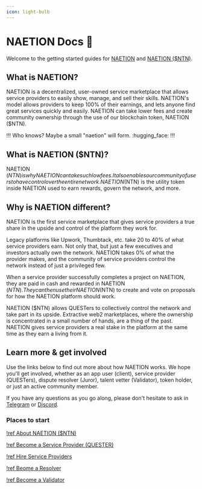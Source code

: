 ```yaml
---
icon: light-bulb
---
```


# NAETION Docs :wave:

Welcome to the getting started guides for [NAETION](https://naetion.xyz/) and [NAETION ($NTN)](https://docs.naetion.xyz/). 

## What is NAETION?

NAETION is a decentralized, user-owned service marketplace that allows service providers to easily show, manage, and sell their skills. NAETION's model allows providers to keep 100% of their earnings, and lets anyone find great services quickly and easily. NAETION can take lower fees and create community ownership through the use of our blockchain token, NAETION ($NTN). 

!!! 
Who knows? Maybe a small &quot;naetion&quot; will form. :hugging_face:
!!!

## What is NAETION ($NTN)?

NAETION ($NTN) is why NAETION can take such low fees. It also enables our community of users to have control over the entire network. NAETION ($NTN) is the utility token inside NAETION used to earn rewards, govern the network, and more.

## Why is NAETION different?

NAETION is the first service marketplace that gives service providers a true share in the upside and control of the platform they work for. 

Legacy platforms like Upwork, Thumbtack, etc. take 20 to 40% of what service providers earn. Not only that, but just a few executives and investors actually own the network. NAETION takes 0% of what the provider makes, and the community of service providers control the network instead of just a privileged few.

When a service provider successfully completes a project on NAETION, they are paid in cash and rewarded in NAETION ($NTN). They can then use their NAETION ($NTN) to create and vote on proposals for how the NAETION platform should work. 

NAETION ($NTN) allows QUESTers to collectively control the network and take part in its upside. Extractive web2 marketplaces, where the ownership is concentrated in a small number of hands, are a thing of the past. NAETION gives service providers a real stake in the platform at the same time as they earn a living from it.

## Learn more & get involved

<!--!!! :zap: [NAETION ($NTN) Presale Coming Soon!](./NAETION ($NTN)/buy-ntn.md) :zap:
Be the first to get NAETION ($NTN) and access exclusive discounts :smiley: 
!!!-->

Use the links below to find out more about how NAETION works. We hope you'll get involved, whether as an app user (client), service provider (QUESTers), dispute resolver (Juror), talent vetter (Validator), token holder, or just an active community member.

If you have any questions as you go along, please don't hesitate to ask in [Telegram](https://t.me/naetiondao) or [Discord](https://discord.gg/Naetion).

### Places to start 

[!ref About NAETION ($NTN)](./NAETION/buy-ntn.md)

[!ref Become a Service Provider (QUESTER)](./provide-services.md)

[!ref Hire Service Providers](./hire-QUESTers.md)

[!ref Beome a Resolver](./resolve-disputes.md)

[!ref Become a Validator](./vet-QUESTers.md)

